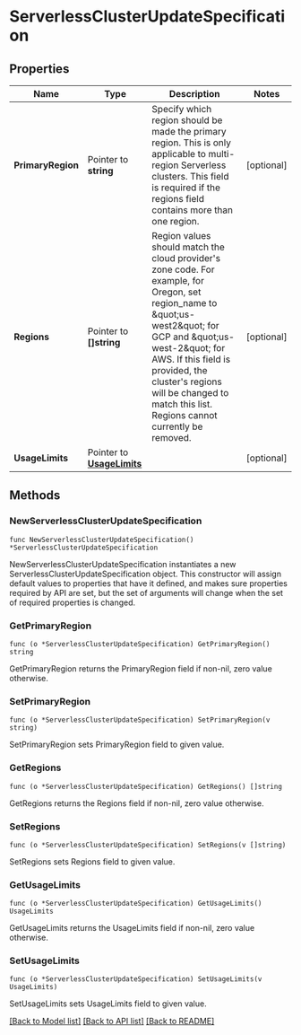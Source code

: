 # ServerlessClusterUpdateSpecification

## Properties

Name | Type | Description | Notes
------------ | ------------- | ------------- | -------------
**PrimaryRegion** | Pointer to **string** | Specify which region should be made the primary region. This is only applicable to multi-region Serverless clusters. This field is required if the regions field contains more than one region. | [optional] 
**Regions** | Pointer to **[]string** | Region values should match the cloud provider&#39;s zone code. For example, for Oregon, set region_name to \&quot;us-west2\&quot; for GCP and \&quot;us-west-2\&quot; for AWS. If this field is provided, the cluster&#39;s regions will be changed to match this list. Regions cannot currently be removed. | [optional] 
**UsageLimits** | Pointer to [**UsageLimits**](UsageLimits.md) |  | [optional] 

## Methods

### NewServerlessClusterUpdateSpecification

`func NewServerlessClusterUpdateSpecification() *ServerlessClusterUpdateSpecification`

NewServerlessClusterUpdateSpecification instantiates a new ServerlessClusterUpdateSpecification object.
This constructor will assign default values to properties that have it defined,
and makes sure properties required by API are set, but the set of arguments
will change when the set of required properties is changed.

### GetPrimaryRegion

`func (o *ServerlessClusterUpdateSpecification) GetPrimaryRegion() string`

GetPrimaryRegion returns the PrimaryRegion field if non-nil, zero value otherwise.

### SetPrimaryRegion

`func (o *ServerlessClusterUpdateSpecification) SetPrimaryRegion(v string)`

SetPrimaryRegion sets PrimaryRegion field to given value.

### GetRegions

`func (o *ServerlessClusterUpdateSpecification) GetRegions() []string`

GetRegions returns the Regions field if non-nil, zero value otherwise.

### SetRegions

`func (o *ServerlessClusterUpdateSpecification) SetRegions(v []string)`

SetRegions sets Regions field to given value.

### GetUsageLimits

`func (o *ServerlessClusterUpdateSpecification) GetUsageLimits() UsageLimits`

GetUsageLimits returns the UsageLimits field if non-nil, zero value otherwise.

### SetUsageLimits

`func (o *ServerlessClusterUpdateSpecification) SetUsageLimits(v UsageLimits)`

SetUsageLimits sets UsageLimits field to given value.


[[Back to Model list]](../README.md#documentation-for-models) [[Back to API list]](../README.md#documentation-for-api-endpoints) [[Back to README]](../README.md)


